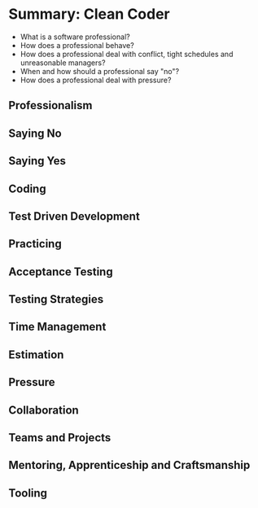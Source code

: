 # Summary: Clean Coder

- What is a software professional?
- How does a professional behave?
- How does a professional deal with conflict, tight schedules and unreasonable managers?
- When and how should a professional say "no"?
- How does a professional deal with pressure?

## Professionalism

## Saying No

## Saying Yes

## Coding

## Test Driven Development

## Practicing

## Acceptance Testing

## Testing Strategies

## Time Management

## Estimation

## Pressure

## Collaboration

## Teams and Projects

## Mentoring, Apprenticeship and Craftsmanship

## Tooling
